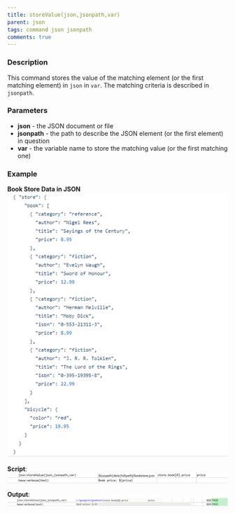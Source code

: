 ```yaml
---
title: storeValue(json,jsonpath,var)
parent: json
tags: command json jsonpath
comments: true
---
```



### Description
This command stores the value of the matching element (or the first matching element) in `json` in `var`.  The matching
criteria is described in `jsonpath`.


### Parameters
- **json** - the JSON document or file
- **jsonpath** \- the path to describe the JSON element (or the first element) in question
- **var** - the variable name to store the matching value (or the first matching one)


### Example
**Book Store Data in JSON**<br/>
![bookStoreData](image/bookStoreData.png)

**Script**:<br/>
![script](image/storeValue_01.png)

**Output**:<br/>
![output](image/storeValue_02.png)
